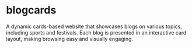 # blogcards
A dynamic cards-based website that showcases blogs on various topics, including sports and festivals. Each blog is presented in an interactive card layout, making browsing easy and visually engaging.
